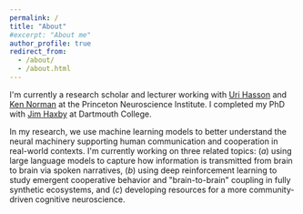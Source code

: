 ```yaml
---
permalink: /
title: "About"
#excerpt: "About me"
author_profile: true
redirect_from: 
  - /about/
  - /about.html
---
```


I'm currently a research scholar and lecturer working with [Uri Hasson](https://www.hassonlab.com/) and [Ken Norman](https://compmem.princeton.edu/) at the Princeton Neuroscience Institute. I completed my PhD with [Jim Haxby](http://haxbylab.dartmouth.edu/) at Dartmouth College.

In my research, we use machine learning models to better understand the neural machinery supporting human communication and cooperation in real-world contexts. I'm currently working on three related topics: (_a_) using large language models to capture how information is transmitted from brain to brain via spoken narratives, (_b_) using deep reinforcement learning to study emergent cooperative behavior and "brain-to-brain" coupling in fully synthetic ecosystems, and (_c_) developing resources for a more community-driven cognitive neuroscience.

